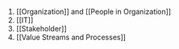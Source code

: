 1. [[Organization]]  and [[People in Organization]] 
2. [[IT]]
3. [[Stakeholder]]
4. [[Value Streams and Processes]]

